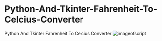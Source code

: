 # Python-And-Tkinter-Fahrenheit-To-Celcius-Converter
Python And Tkinter Fahrenheit To Celcius Converter
![imageofscript](https://raw.githubusercontent.com/MEolmez/Python-And-Tkinter-Fahrenheit-To-Celcius-Converter/pythonw_2018-01-31_14-59-30.jpg)
